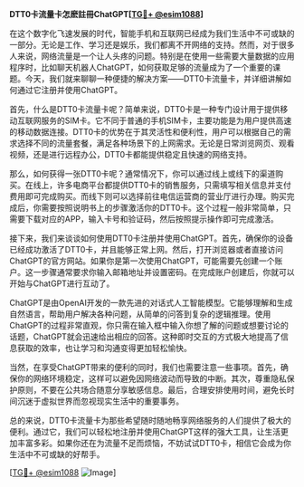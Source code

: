 **DTT0卡流量卡怎麽註冊ChatGPT[[TG💪+ @esim1088](https://t.me/s/esim1088)]**

在这个数字化飞速发展的时代，智能手机和互联网已经成为我们生活中不可或缺的一部分。无论是工作、学习还是娱乐，我们都离不开网络的支持。然而，对于很多人来说，网络流量是一个让人头疼的问题。特别是在使用一些需要大量数据的应用程序时，比如聊天机器人ChatGPT，如何获取足够的流量成为了一个重要的课题。今天，我们就来聊聊一种便捷的解决方案——DTT0卡流量卡，并详细讲解如何通过它注册并使用ChatGPT。

首先，什么是DTT0卡流量卡呢？简单来说，DTT0卡是一种专门设计用于提供移动互联网服务的SIM卡。它不同于普通的手机SIM卡，主要功能是为用户提供高速的移动数据连接。DTT0卡的优势在于其灵活性和便利性，用户可以根据自己的需求选择不同的流量套餐，满足各种场景下的上网需求。无论是日常浏览网页、观看视频，还是进行远程办公，DTT0卡都能提供稳定且快速的网络支持。

那么，如何获得一张DTT0卡呢？通常情况下，你可以通过线上或线下的渠道购买。在线上，许多电商平台都提供DTT0卡的销售服务，只需填写相关信息并支付费用即可完成购买。而线下则可以选择前往电信运营商的营业厅进行办理。购买完成后，你需要按照说明书上的步骤激活你的DTT0卡。这个过程一般非常简单，只需要下载对应的APP，输入卡号和验证码，然后按照提示操作即可完成激活。

接下来，我们来谈谈如何使用DTT0卡注册并使用ChatGPT。首先，确保你的设备已经成功激活了DTT0卡，并且能够正常上网。然后，打开浏览器或者直接访问ChatGPT的官方网站。如果你是第一次使用ChatGPT，可能需要先创建一个账户。这一步骤通常要求你输入邮箱地址并设置密码。在完成账户创建后，你就可以开始与ChatGPT进行互动了。

ChatGPT是由OpenAI开发的一款先进的对话式人工智能模型。它能够理解和生成自然语言，帮助用户解决各种问题，从简单的问答到复杂的逻辑推理。使用ChatGPT的过程非常直观，你只需在输入框中输入你想了解的问题或想要讨论的话题，ChatGPT就会迅速给出相应的回答。这种即时交互的方式极大地提高了信息获取的效率，也让学习和沟通变得更加轻松愉快。

当然，在享受ChatGPT带来的便利的同时，我们也需要注意一些事项。首先，确保你的网络环境稳定，这样可以避免因网络波动而导致的中断。其次，尊重隐私保护原则，不要在公共场合随意分享敏感信息。最后，合理安排使用时间，避免长时间沉迷于虚拟世界而忽视现实生活中的重要事务。

总的来说，DTT0卡流量卡为那些希望随时随地畅享网络服务的人们提供了极大的便利。通过它，我们可以轻松地注册并使用ChatGPT这样的强大工具，让生活更加丰富多彩。如果你还在为流量不足而烦恼，不妨试试DTT0卡，相信它会成为你生活中不可或缺的好帮手。

[[TG💪+ @esim1088](https://t.me/s/esim1088) ![Image](https://i.postimg.cc/4NQfJmqS/Snipaste-2025-05-13-00-14-12.png)]